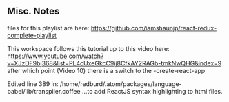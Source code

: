 ## Misc. Notes

files for this playlist are here:
https://github.com/iamshaunjp/react-redux-complete-playlist

This workspace follows this tutorial up to this video here:
https://www.youtube.com/watch?v=XJzDF9bj368&list=PL4cUxeGkcC9ij8CfkAY2RAGb-tmkNwQHG&index=9
after which point (Video 10) there is a switch to the -create-react-app 

Edited line 389 in:
/home/redburd/.atom/packages/language-babel/lib/transpiler.coffee
...to add ReactJS syntax highlighting to html files.
